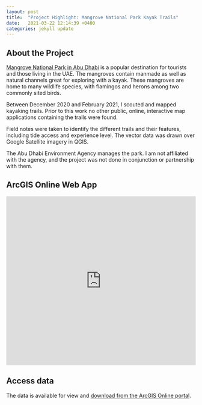 ```yaml
---
layout: post
title:  "Project Highlight: Mangrove National Park Kayak Trails"
date:   2021-03-22 12:14:39 +0400
categories: jekyll update
---
```

## About the Project
[Mangrove National Park in Abu Dhabi](https://www.ead.gov.ae/en/experience-green-abu-dhabi/places-to-go/mangrove-national-park) is a popular destination for tourists and those living in the UAE. The mangroves contain manmade as well as natural channels great for exploring with a kayak. These mangroves are home to many wildlife species, with flamingos and herons among two commonly sited birds.

Between December 2020 and February 2021, I scouted and mapped kayaking trails. Prior to this work no other public, online, interactive map applications containing the trails were found.

Field notes were taken to identify the different trails and their features, including tide access and experience level. The vector data was drawn over Google Satellite imagery in QGIS.

The Abu Dhabi Environment Agency manages the park. I am not affiliated with the agency, and the project was not done in conjunction or partnership with them.

## ArcGIS Online Web App
<iframe src="https://www.arcgis.com/apps/instant/interactivelegend/index.html?appid=b9b2c875340248d2b188674d2ac70b1e" width= "100%" height="450" frameborder="0" style="border:0" allowfullscreen>iFrames are not supported on this page.</iframe>

## Access data
The data is available for view and [download from the ArcGIS Online portal](https://www.arcgis.com/home/item.html?id=f1f3909b2b1743b7ab027ec367a77695).
